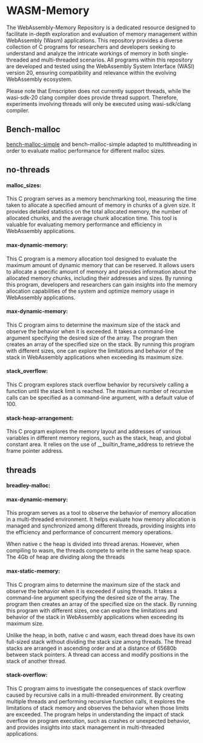 # WASM-Memory

The WebAssembly-Memory Repository is a dedicated resource designed to facilitate in-depth exploration and evaluation of memory management within WebAssembly (Wasm) applications. This repository provides a diverse collection of C programs for researchers and developers seeking to understand and analyze the intricate workings of memory in both single-threaded and multi-threaded scenarios. All programs within this repository are developed and tested using the WebAssembly System Interface (WASI) version 20, ensuring compatibility and relevance within the evolving WebAssembly ecosystem.

Please note that Emscripten does not currently support threads, while the wasi-sdk-20 clang compiler does provide thread support. Therefore, experiments involving threads will only be executed using wasi-sdk/clang compiler.

## Bench-malloc
[bench-malloc-simple](https://github.com/daanx/mimalloc-bench/blob/master/bench/glibc-bench/bench-malloc-simple.c) and bench-malloc-simple adapted to multithreading in order to evaluate malloc performance for different malloc sizes.

## no-threads

#### malloc_sizes: 
This C program serves as a memory benchmarking tool, measuring the time taken to allocate a specified amount of memory in chunks of a given size. It provides detailed statistics on the total allocated memory, the number of allocated chunks, and the average chunk allocation time. This tool is valuable for evaluating memory performance and efficiency in WebAssembly applications.

#### max-dynamic-memory:
This C program is a memory allocation tool designed to evaluate the maximum amount of dynamic memory that can be reserved. It allows users to allocate a specific amount of memory and provides information about the allocated memory chunks, including their addresses and sizes. By running this program, developers and researchers can gain insights into the memory allocation capabilities of the system and optimize memory usage in WebAssembly applications.

#### max-dynamic-memory:
This C program aims to determine the maximum size of the stack and observe the behavior when it is exceeded. It takes a command-line argument specifying the desired size of the array. The program then creates an array of the specified size on the stack. By running this program with different sizes, one can explore the limitations and behavior of the stack in WebAssembly applications when exceeding its maximum size.

#### stack_overflow:
This C program explores stack overflow behavior by recursively calling a function until the stack limit is reached. The maximum number of recursive calls can be specified as a command-line argument, with a default value of 100.

#### stack-heap-arrangement:
This C program explores the memory layout and addresses of various variables in different memory regions, such as the stack, heap, and global constant area. It relies on the use of __builtin_frame_address to retrieve the frame pointer address.

## threads
#### breadley-malloc:

#### max-dynamic-memory:
This program serves as a tool to observe the behavior of memory allocation in a multi-threaded environment. It helps evaluate how memory allocation is managed and synchronized among different threads, providing insights into the efficiency and performance of concurrent memory operations.

When native c the heap is divided into thread arenas. However, when compiling to wasm, the threads compete to write in the same heap space. The 4Gb of heap are dividing along the threads

#### max-static-memory:
This C program aims to determine the maximum size of the stack and observe the behavior when it 
is exceeded if using threads. It takes a command-line argument specifying the desired size of the array. The program 
then creates an array of the specified size on the stack. By running this program with different sizes, 
one can explore the limitations and behavior of the stack in WebAssembly applications when exceeding its maximum size.


Unlike the heap, in both, native c and wasm, each thread does have its own full-sized stack without 
dividing the stack size among threads.
The thread stacks are arranged in ascending order and at a distance of 65680b between stack pointers.
A thread can access and modify positions in the stack of another thread.

#### stack-overflow:
This C program aims to investigate the consequences of stack overflow caused by recursive calls in a multi-threaded environment. By creating multiple threads and performing recursive function calls, it explores the limitations of stack memory and observes the behavior when those limits are exceeded. The program helps in understanding the impact of stack overflow on program execution, such as crashes or unexpected behavior, and provides insights into stack management in multi-threaded applications.
